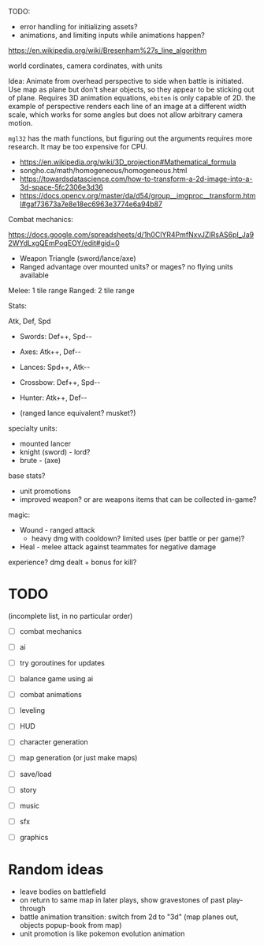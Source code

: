 TODO:

- error handling for initializing assets?
- animations, and limiting inputs while animations happen?


https://en.wikipedia.org/wiki/Bresenham%27s_line_algorithm

world cordinates, camera cordinates,
with units

Idea:
Animate from overhead perspective to side when battle is initiated.
Use map as plane but don't shear objects, so they appear to be sticking out
of plane.
Requires 3D animation equations, `ebiten` is only capable of 2D. the example
of perspective renders each line of an image at a different width scale, which
works for some angles but does not allow arbitrary camera motion.

`mgl32` has the math functions, but figuring out the arguments requires more
research. It may be too expensive for CPU.

- https://en.wikipedia.org/wiki/3D_projection#Mathematical_formula
- songho.ca/math/homogeneous/homogeneous.html
- https://towardsdatascience.com/how-to-transform-a-2d-image-into-a-3d-space-5fc2306e3d36
- https://docs.opencv.org/master/da/d54/group__imgproc__transform.html#gaf73673a7e8e18ec6963e3774e6a94b87

Combat mechanics:

https://docs.google.com/spreadsheets/d/1h0ClYR4PmfNxvJZIRsAS6pI_Ja92WYdLxgQEmPoqEOY/edit#gid=0

- Weapon Triangle (sword/lance/axe)
- Ranged advantage over mounted units? or mages? no flying units available

Melee: 1 tile range
Ranged: 2 tile range

Stats:

Atk, Def, Spd

- Swords: Def++, Spd--
- Axes: Atk++, Def--
- Lances: Spd++, Atk--

- Crossbow: Def++, Spd--
- Hunter: Atk++, Def--
- (ranged lance equivalent? musket?)

specialty units:

- mounted lancer
- knight (sword) - lord?
- brute - (axe)

base stats?

- unit promotions
- improved weapon? or are weapons items that can be collected in-game?

magic:

- Wound - ranged attack
  - heavy dmg with cooldown? limited uses (per battle or per game)?
- Heal - melee attack against teammates for negative damage

experience? dmg dealt + bonus for kill?

# TODO

(incomplete list, in no particular order)

- [ ] combat mechanics
- [ ] ai
- [ ] try goroutines for updates
- [ ] balance game using ai
- [ ] combat animations
- [ ] leveling
- [ ] HUD
- [ ] character generation
- [ ] map generation (or just make maps)
- [ ] save/load
- [ ] story
- [ ] music
- [ ] sfx
- [ ] graphics


# Random ideas

- leave bodies on battlefield
- on return to same map in later plays, show gravestones of past play-through
- battle animation transition: switch from 2d to "3d" (map planes out, objects popup-book from map)
- unit promotion is like pokemon evolution animation
